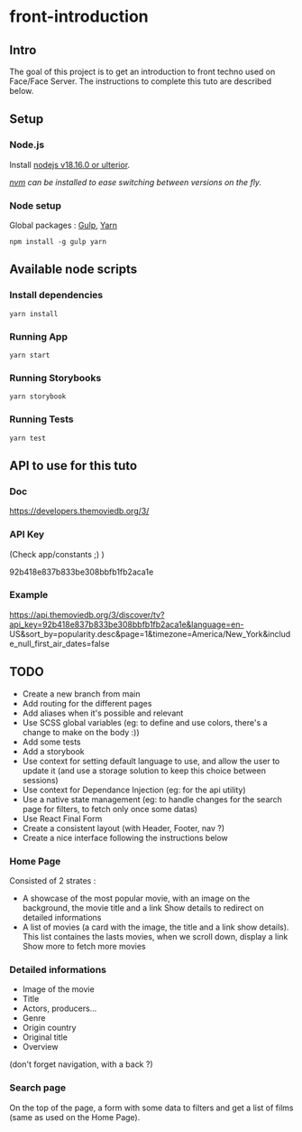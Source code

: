 # front-introduction

## Intro

The goal of this project is to get an introduction to front techno used on Face/Face Server.
The instructions to complete this tuto are described below.

## Setup

### Node.js

Install [nodejs v18.16.0 or ulterior](https://nodejs.org/en/download/releases/).

*[nvm](https://github.com/nvm-sh/nvm) can be installed to ease switching between versions on the fly.*

### Node setup

Global packages : [Gulp](https://gulpjs.com/), [Yarn](https://yarnpkg.com/en/)

```shell
npm install -g gulp yarn
```

## Available node scripts

### Install dependencies

```shell
yarn install
```

### Running App

```shell
yarn start
```
### Running Storybooks

```shell
yarn storybook
```
### Running Tests

```shell
yarn test
```

## API to use for this tuto

### Doc

https://developers.themoviedb.org/3/

### API Key

(Check app/constants ;) )

92b418e837b833be308bbfb1fb2aca1e

### Example

https://api.themoviedb.org/3/discover/tv?api_key=92b418e837b833be308bbfb1fb2aca1e&language=en- US&sort_by=popularity.desc&page=1&timezone=America/New_York&include_null_first_air_dates=false

## TODO

- Create a new branch from main
- Add routing for the different pages
- Add aliases when it's possible and relevant
- Use SCSS global variables (eg: to define and use colors, there's a change to make on the body :))
- Add some tests
- Add a storybook
- Use context for setting default language to use, and allow the user to update it (and use a storage solution to keep this choice between sessions)
- Use context for Dependance Injection (eg: for the api utility)
- Use a native state management (eg: to handle changes for the search page for filters, to fetch only once some datas)
- Use React Final Form
- Create a consistent layout (with Header, Footer, nav ?)
- Create a nice interface following the instructions below
### Home Page

Consisted of 2 strates : 

- A showcase of the most popular movie, with an image on the background, the movie title and a link Show details to redirect on detailed informations
- A list of movies (a card with the image, the title and a link show details). This list containes the lasts movies, when we scroll down, display a link Show more to fetch more movies

### Detailed informations

- Image of the movie
- Title
- Actors, producers...
- Genre
- Origin country
- Original title
- Overview

(don't forget navigation, with a back ?)

### Search page

On the top of the page, a form with some data to filters and get a list of films (same as used on the Home Page).
